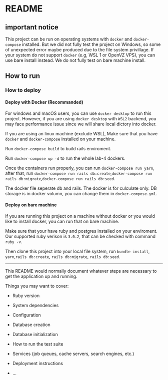 # README

## important notice
This project can be run on operating systems with ```docker``` and ```docker-compose``` installed. But we did not fully test the project on Windows, so some of unexpected error maybe produced due to the file system privillage. If your system do not support ```docker``` (e.g, WSL 1 or OpenVZ VPS), you can use bare install instead. We do not fully test on bare machine install.

## How to run

### How to deploy

#### Deploy with Docker (Recommanded)
For windows and macOS users, you can use ```docker desktop``` to run this project. However, if you are using ```docker desktop``` with ```WSL2``` backend, you may face performance issue since we will share local dictory into docker.

If you are using an linux machine (exclude WSL), Make sure that you have ```docker``` and ```docker-compose``` installed on your machine.

Run ```docker-compose build``` to build rails enviroment.

Run ```docker-compose up -d``` to run the whole lab-4 dockers.

Once the containers run properly, you can run ```docker-compose run yarn```, after that, run ```docker-compose run rails db:create```,```docker-compose run rails db:migrate```,```docker-compose run rails db:seed```.

The docker file seperate db and rails. The docker is for culculate only. DB storage is in docker volumn, you can change them in ```docker-compose.yml```.

#### Deploy on bare machine
If you are running this project on a machine without docker or you would like to install docker, you can run that on bare machine.

Make sure that your have ruby and postgres installed on your enviroment. Our supported ruby verison is ```3.0.2```, that can be checked with command ```ruby -v```.

Then clone this project into your local file system, run ```bundle install```, ```yarn```,```rails db:create```, ```rails db:migrate```, ```rails db:seed```.

---

This README would normally document whatever steps are necessary to get the
application up and running.

Things you may want to cover:

* Ruby version

* System dependencies

* Configuration

* Database creation

* Database initialization

* How to run the test suite

* Services (job queues, cache servers, search engines, etc.)

* Deployment instructions

* ...
